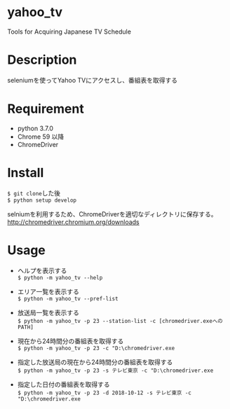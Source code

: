 # yahoo_tv
Tools for Acquiring Japanese TV Schedule

# Description
seleniumを使ってYahoo TVにアクセスし、番組表を取得する

# Requirement
* python 3.7.0  
* Chrome 59 以降  
* ChromeDriver

# Install
`$ git clone`した後  
`$ python setup develop`

selniumを利用するため、ChromeDriverを適切なディレクトリに保存する。  
http://chromedriver.chromium.org/downloads

# Usage
* ヘルプを表示する  
`$ python -m yahoo_tv --help`

* エリア一覧を表示する  
`$ python -m yahoo_tv --pref-list`

* 放送局一覧を表示する  
`$ python -m yahoo_tv -p 23 --station-list -c [chromedriver.exeへのPATH]`

* 現在から24時間分の番組表を取得する  
`$ python -m yahoo_tv -p 23 -c "D:\chromedriver.exe`

* 指定した放送局の現在から24時間分の番組表を取得する  
`$ python -m yahoo_tv -p 23 -s テレビ東京 -c "D:\chromedriver.exe`

* 指定した日付の番組表を取得する  
`$ python -m yahoo_tv -p 23 -d 2018-10-12 -s テレビ東京 -c "D:\chromedriver.exe`
